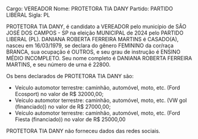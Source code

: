 Cargo: VEREADOR
Nome: PROTETORA TIA DANY
Partido: PARTIDO LIBERAL
Sigla: PL

PROTETORA TIA DANY, é candidato a VEREADOR pelo município de SÃO JOSÉ DOS CAMPOS - SP na eleição MUNICIPAL de 2024 pelo PARTIDO LIBERAL (PL).
DANIANA ROBERTA FERREIRA MARTINS é CASADO(A), nasceu em 16/03/1979, se declara do gênero FEMININO da cor/raça BRANCA, sua ocupação é OUTROS, e seu grau de instrução é ENSINO MÉDIO INCOMPLETO.
Seu nome completo é DANIANA ROBERTA FERREIRA MARTINS, e seu número de urna é 22800.

Os bens declarados de PROTETORA TIA DANY são: 
- Veículo automotor terrestre: caminhão, automóvel, moto, etc. (Ford Ecosport) no valor de R$ 32000,00;
- Veículo automotor terrestre: caminhão, automóvel, moto, etc. (VW gol (financiado)) no valor de R$ 27000,00;
- Veículo automotor terrestre: caminhão, automóvel, moto, etc. (Ford Fiesta (financiado)) no valor de R$ 25000,00

PROTETORA TIA DANY não forneceu dados das redes sociais.